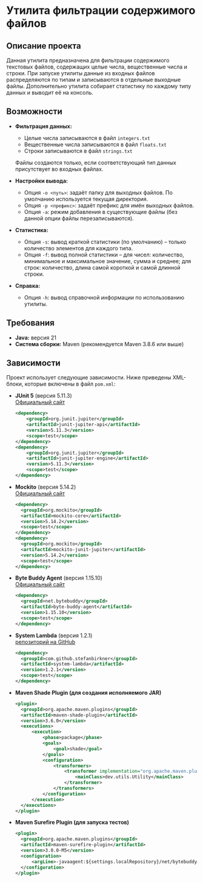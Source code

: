 # Утилита фильтрации содержимого файлов

## Описание проекта

Данная утилита предназначена для фильтрации содержимого текстовых файлов, содержащих целые числа, вещественные числа и строки. При запуске утилиты данные из входных файлов распределяются по типам и записываются в отдельные выходные файлы. Дополнительно утилита собирает статистику по каждому типу данных и выводит её на консоль.

## Возможности

- **Фильтрация данных:**  
  - Целые числа записываются в файл `integers.txt`
  - Вещественные числа записываются в файл `floats.txt`
  - Строки записываются в файл `strings.txt`
  
  Файлы создаются только, если соответствующий тип данных присутствует во входных файлах.

- **Настройки вывода:**  
  - Опция `-o <путь>`: задаёт папку для выходных файлов. По умолчанию используется текущая директория.
  - Опция `-p <префикс>`: задаёт префикс для имён выходных файлов.
  - Опция `-a`: режим добавления в существующие файлы (без данной опции файлы перезаписываются).

- **Статистика:**  
  - Опция `-s`: вывод краткой статистики (по умолчанию) – только количество элементов для каждого типа.
  - Опция `-f`: вывод полной статистики – для чисел: количество, минимальное и максимальное значение, сумма и среднее; для строк: количество, длина самой короткой и самой длинной строки.

- **Справка:**  
  - Опция `-h`: вывод справочной информации по использованию утилиты.

## Требования

- **Java:** версия 21
- **Система сборки:** Maven (рекомендуется Maven 3.8.6 или выше)

## Зависимости

Проект использует следующие зависимости. Ниже приведены XML-блоки, которые включены в файл `pom.xml`:

- **JUnit 5** (версия 5.11.3)  
  [Официальный сайт](https://junit.org/junit5/)
  ```xml
  <dependency>
      <groupId>org.junit.jupiter</groupId>
      <artifactId>junit-jupiter-api</artifactId>
      <version>5.11.3</version>
      <scope>test</scope>
  </dependency>
  <dependency>
      <groupId>org.junit.jupiter</groupId>
      <artifactId>junit-jupiter-engine</artifactId>
      <version>5.11.3</version>
      <scope>test</scope>
  </dependency>

- **Mockito** (версия 5.14.2)  
  [Официальный сайт](https://site.mockito.org/)
  ```xml
  <dependency>
    <groupId>org.mockito</groupId>
    <artifactId>mockito-core</artifactId>
    <version>5.14.2</version>
    <scope>test</scope>
  </dependency>
  <dependency>
    <groupId>org.mockito</groupId>
    <artifactId>mockito-junit-jupiter</artifactId>
    <version>5.14.2</version>
    <scope>test</scope>
  </dependency>

- **Byte Buddy Agent** (версия 1.15.10)  
  [Официальный сайт](https://bytebuddy.net/)
  ```xml
  <dependency>
    <groupId>net.bytebuddy</groupId>
    <artifactId>byte-buddy-agent</artifactId>
    <version>1.15.10</version>
    <scope>test</scope>
  </dependency>

- **System Lambda** (версия 1.2.1)  
  [репозиторий на GitHub](https://github.com/stefanbirkner/system-lambda)
  ```xml
  <dependency>
    <groupId>com.github.stefanbirkner</groupId>
    <artifactId>system-lambda</artifactId>
    <version>1.2.1</version>
    <scope>test</scope>
  </dependency>

- **Maven Shade Plugin (для создания исполняемого JAR)** 
  ```xml
  <plugin>
    <groupId>org.apache.maven.plugins</groupId>
    <artifactId>maven-shade-plugin</artifactId>
    <version>3.6.0</version>
    <executions>
        <execution>
            <phase>package</phase>
            <goals>
                <goal>shade</goal>
            </goals>
            <configuration>
                <transformers>
                    <transformer implementation="org.apache.maven.plugins.shade.resource.ManifestResourceTransformer">
                        <mainClass>dev.utils.Utility</mainClass>
                    </transformer>
                </transformers>
            </configuration>
        </execution>
    </executions>
  </plugin>

- **Maven Surefire Plugin (для запуска тестов)** 
  ```xml
  <plugin>
    <groupId>org.apache.maven.plugins</groupId>
    <artifactId>maven-surefire-plugin</artifactId>
    <version>3.0.0-M5</version>
    <configuration>
        <argLine>-javaagent:${settings.localRepository}/net/bytebuddy/byte-buddy-agent/1.15.10/byte-buddy-agent-1.15.10.jar</argLine>
    </configuration>
  </plugin>



